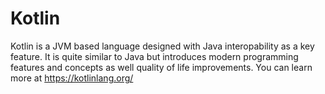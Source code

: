# Kotlin

Kotlin is a JVM based language designed with Java interopability as a key feature.
It is quite similar to Java but introduces modern programming features and concepts as well quality of life improvements.
You can learn more at https://kotlinlang.org/
